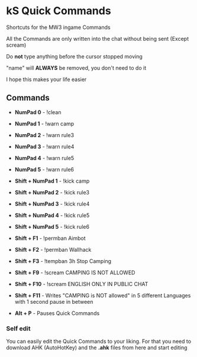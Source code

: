 # kS Quick Commands
Shortcuts for the MW3 ingame Commands

All the Commands are only written into the chat without being sent (Except scream)

Do **not** type anything before the cursor stopped moving

"name" will **ALWAYS** be removed, you don't need to do it
  


I hope this makes your life easier

## Commands

- **NumPad 0** - !clean
- **NumPad 1** - !warn <name> camp
- **NumPad 2** - !warn <name> rule3
- **NumPad 3** - !warn <name> rule4
- **NumPad 4** - !warn <name> rule5
- **NumPad 5** - !warn <name> rule6
- **Shift + NumPad 1** - !kick <name> camp
- **Shift + NumPad 2** - !kick <name> rule3
- **Shift + NumPad 3** - !kick <name> rule4
- **Shift + NumPad 4** - !kick <name> rule5
- **Shift + NumPad 5** - !kick <name> rule6


- **Shift + F1** - !permban <name> Aimbot
- **Shift + F2** - !permban <name> Wallhack
- **Shift + F3** - !tempban <name> 3h Stop Camping


- **Shift + F9** - !scream CAMPING IS NOT ALLOWED
- **Shift + F10** - !scream ENGLISH ONLY IN PUBLIC CHAT
- **Shift + F11** - Writes "CAMPING is NOT allowed" in 5 different Languages with 1 second pause in between


- **Alt + P** - Pauses Quick Commands

### Self edit
You can easily edit the Quick Commands to your liking. For that you need to download AHK (AutoHotKey) and the **.ahk** files from here and start editing
